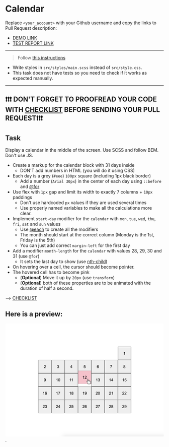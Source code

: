 # Calendar
Replace `<your_account>` with your Github username and copy the links to Pull Request description:
- [DEMO LINK](https://SanyaKovalenko.github.io/layout_calendar/)
- [TEST REPORT LINK](https://SanyaKovalenko.github.io/layout_calendar/report/html_report/)

___
> Follow [this instructions](https://github.com/mate-academy/layout_task-guideline#how-to-solve-the-layout-tasks-on-github)

- Write styles in `src/styles/main.scss` instead of `src/style.css`.
- This task does not have tests so you need to check if it works as expected manually.
___

## ❗️❗️❗️ DON'T FORGET TO PROOFREAD YOUR CODE WITH [CHECKLIST](https://github.com/mate-academy/layout_calendar/blob/master/checklist.md) BEFORE SENDING YOUR PULL REQUEST❗️❗️❗️

## Task
Display a calendar in the middle of the screen. Use SCSS and follow BEM. Don't use JS.

- Create a markup for the calendar block with 31 days inside
  - DON'T add numbers in HTML (you will do it using CSS)
- Each day is a grey (`#eee`) `100px` square (including 1px black border)
  - Add a number (`Arial 30px`) in the center of each day using `::before` and [@for](https://sass-lang.com/documentation/at-rules/control/for)
- Use flex with `1px` gap and limit its width to exactly 7 columns + `10px` paddings
  - Don't use hardcoded `px` values if they are used several times
  - Use properly named variables to make all the calculations more clear.
- Implement `start-day` modifier for the `calendar` with `mon`, `tue`, `wed`, `thu`, `fri`, `sat` and `sun` values
  - Use [@each](https://sass-lang.com/documentation/at-rules/control/each) to create all the modifiers
  - The month should start at the correct column (Monday is the 1st, Friday is the 5th)
  - You can just add correct `margin-left` for the first day
- Add a modifier `month-length` for the `calendar` with values 28, 29, 30 and 31 (use `@for`)
  - It sets the last day to show (use [nth-child](https://css-tricks.com/how-nth-child-works/))
- On hovering over a cell, the cursor should become pointer.
- The hovered cell has to become pink
  - (**Optional**) Move it up by `20px` (use `transform`)
  - (**Optional**) both of these properties are to be animated with the duration of half a second.

--> [CHECKLIST](https://github.com/mate-academy/layout_calendar/blob/master/checklist.md)

## Here is a preview:
![reference image](reference.png).
